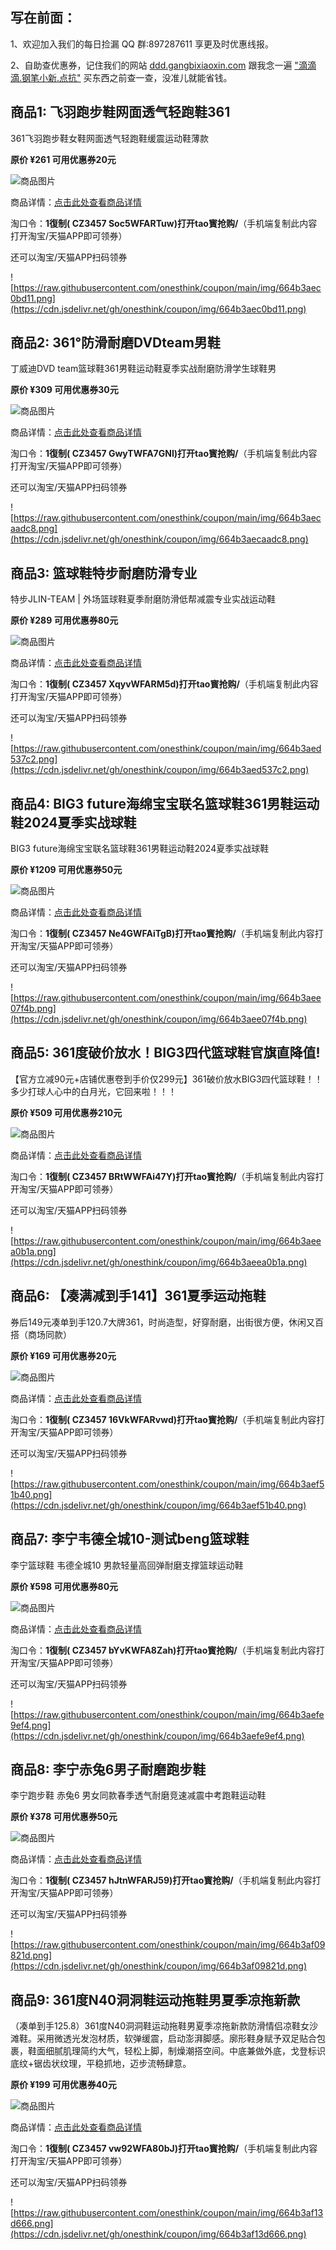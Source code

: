 ## 写在前面：

1、欢迎加入我们的每日捡漏 QQ 群:897287611 享更及时优惠线报。

2、自助查优惠券，记住我们的网站 [ddd.gangbixiaoxin.com](https://ddd.gangbixiaoxin.com) 跟我念一遍 ["滴滴滴.钢笔小新.点抗"](https://ddd.gangbixiaoxin.com) 买东西之前查一查，没准儿就能省钱。

## 商品1: 飞羽跑步鞋网面透气轻跑鞋361

361飞羽跑步鞋女鞋网面透气轻跑鞋缓震运动鞋薄款

**原价 ¥261 可用优惠券20元**

![商品图片](https://img.alicdn.com/bao/uploaded/i3/363607599/O1CN01P1fxHS260OcCHHiG2_!!0-item_pic.jpg)

商品详情：[点击此处查看商品详情](https://s.click.taobao.com/t?e=m%3D2%26s%3D3P8WOWC%2BOb1w4vFB6t2Z2ueEDrYVVa64yK8Cckff7TXLWlSKdGSYDsAKqx%2B%2FDF8iJ1gyddu7kN%2FWbLW7uhxyboGvCrJWHk1%2FTyVl44vrPmd3miNKHWpinpVm%2FOAUUFw71qrpxiwMoCNxc1AtbZGVS6B3EMzhKPXip8CxZCi2tnKMHuv7RoNv0YzeH%2FA0sTcbJDLy0%2BLlfbbIsJGKusdT%2B7J1ru1DYVIY4zGrVprh039X9fpE8SgUXkMas12x6ohxcxxQtLSbBE9TU1UpnLcQJ9kYvQZuIwx3Wcm5RPVPllp4hP53w2Rrx%2BvHf%2B6fTy7P5VW3ZIoyEDvGDmntuH4VtA%3D%3D&amp;union_lens=lensId:TAPI@1716206290@21468ad9_10bd_18f95ddc500_de70@01)

淘口令：**1復制( CZ3457 Soc5WFARTuw)打开tao寳抢购/**（手机端复制此内容打开淘宝/天猫APP即可领券）</p>

还可以淘宝/天猫APP扫码领券

![https://raw.githubusercontent.com/onesthink/coupon/main/img/664b3aec0bd11.png](https://cdn.jsdelivr.net/gh/onesthink/coupon/img/664b3aec0bd11.png)

## 商品2: 361°防滑耐磨DVDteam男鞋

丁威迪DVD team篮球鞋361男鞋运动鞋夏季实战耐磨防滑学生球鞋男

**原价 ¥309 可用优惠券30元**

![商品图片](https://img.alicdn.com/bao/uploaded/i1/3678842481/O1CN013bn7im1UCLb9ii5UY_!!0-item_pic.jpg)

商品详情：[点击此处查看商品详情](https://s.click.taobao.com/t?e=m%3D2%26s%3D0ywKsjWyU3Zw4vFB6t2Z2ueEDrYVVa64yK8Cckff7TXLWlSKdGSYDsAKqx%2B%2FDF8ixq3IhSJN6GTWbLW7uhxyboGvCrJWHk1%2FTyVl44vrPmd3miNKHWpinpVm%2FOAUUFw71qrpxiwMoCNxc1AtbZGVS6I5KDpbRKwjvZT3%2FjY9YToLZMqoQW%2BfuKGzo1lVxIio1%2BpK%2BgKAzUBVJ30apmCm6TZss60aXgSG1NkYcVTCcCYmTF%2FApY%2B%2F26dFPJsajyVr94LZXECDVgA4%2BfirBrx7mM7AMx9cWAx%2BEiM%2FlSG%2FbZTcUh0WqMpXzZ7P8eDrr%2F%2FIU1NVKZy3ECfGDF1NzTQoPw%3D%3D&amp;union_lens=lensId:TAPI@1716206294@212c5cbd_1137_18f95ddd7d4_434e@01)

淘口令：**1復制( CZ3457 GwyTWFA7GNI)打开tao寳抢购/**（手机端复制此内容打开淘宝/天猫APP即可领券）</p>

还可以淘宝/天猫APP扫码领券

![https://raw.githubusercontent.com/onesthink/coupon/main/img/664b3aecaadc8.png](https://cdn.jsdelivr.net/gh/onesthink/coupon/img/664b3aecaadc8.png)

## 商品3: 篮球鞋特步耐磨防滑专业

特步JLIN-TEAM | 外场篮球鞋夏季耐磨防滑低帮减震专业实战运动鞋

**原价 ¥289 可用优惠券80元**

![商品图片](https://img.alicdn.com/bao/uploaded/i3/353571709/O1CN01Kzsooq1OUlpnmRv03-353571709.jpg)

商品详情：[点击此处查看商品详情](https://s.click.taobao.com/t?e=m%3D2%26s%3DCf9RQiZRKP9w4vFB6t2Z2ueEDrYVVa64yK8Cckff7TXLWlSKdGSYDiOpAHQS64HUt4hWD5k2kjPWbLW7uhxyboGvCrJWHk1%2FTyVl44vrPmd3miNKHWpinpVm%2FOAUUFw71qrpxiwMoCNxc1AtbZGVS6DUWAHuVEFZtmHqXmFjKZKMHuv7RoNv0Q0jFsbsQ7KWB0g0dItqxnRkOhWxZzUvbq%2Fr1k%2FdKFtirBPGU3URIGt68D4%2BuakoqQgUXtNLOVLNlbRMz6GTKAYZjQKfJ2UQf03O4wtQ3K90XXhKrcBJdMzVckINUhDhhBdoAqJnZXuUX0%2B3obhRTo5xKmPmpIKZsA%3D%3D&amp;union_lens=lensId:TAPI@1716206303@21044307_2112_18f95ddf78f_278c@01)

淘口令：**1復制( CZ3457 XqyvWFARM5d)打开tao寳抢购/**（手机端复制此内容打开淘宝/天猫APP即可领券）</p>

还可以淘宝/天猫APP扫码领券

![https://raw.githubusercontent.com/onesthink/coupon/main/img/664b3aed537c2.png](https://cdn.jsdelivr.net/gh/onesthink/coupon/img/664b3aed537c2.png)

## 商品4: BIG3 future海绵宝宝联名篮球鞋361男鞋运动鞋2024夏季实战球鞋

BIG3 future海绵宝宝联名篮球鞋361男鞋运动鞋2024夏季实战球鞋

**原价 ¥1209 可用优惠券50元**

![商品图片](https://img.alicdn.com/bao/uploaded/i2/3678842481/O1CN01avO2r31UCLb6SWSta_!!0-item_pic.jpg)

商品详情：[点击此处查看商品详情](https://s.click.taobao.com/t?e=m%3D2%26s%3DIGOuCiYN955w4vFB6t2Z2ueEDrYVVa64yK8Cckff7TXLWlSKdGSYDiOpAHQS64HU1aH1Hk3GeOjWbLW7uhxyboGvCrJWHk1%2FTyVl44vrPmd3miNKHWpinpVm%2FOAUUFw71qrpxiwMoCNxc1AtbZGVS6I5KDpbRKwjvZT3%2FjY9YToLZMqoQW%2BfuKGzo1lVxIioDfRMacqlEH%2BRuGu5PJg17ATumL2fvzdElk16PsT9ypyJ2CLZCogCY46kpvbI93GS7pP39Pzpb%2Fg4%2BfirBrx7mM7AMx9cWAx%2BEiM%2FlSG%2FbZQY%2BPksts4ldvBteL99DoZvU1NVKZy3ECfGDF1NzTQoPw%3D%3D&amp;union_lens=lensId:TAPI@1716206306@21075122_116e_18f95de045d_bcb2@01)

淘口令：**1復制( CZ3457 Ne4GWFAiTgB)打开tao寳抢购/**（手机端复制此内容打开淘宝/天猫APP即可领券）</p>

还可以淘宝/天猫APP扫码领券

![https://raw.githubusercontent.com/onesthink/coupon/main/img/664b3aee07f4b.png](https://cdn.jsdelivr.net/gh/onesthink/coupon/img/664b3aee07f4b.png)

## 商品5: 361度破价放水！BIG3四代篮球鞋官旗直降值!

【官方立减90元+店铺优惠卷到手价仅299元】361破价放水BIG3四代篮球鞋！！多少打球人心中的白月光，它回来啦！！！

**原价 ¥509 可用优惠券210元**

![商品图片](https://img.alicdn.com/i2/363607599/O1CN01ZwIlqH260OWQGrIT9_!!363607599.jpg)

商品详情：[点击此处查看商品详情](https://s.click.taobao.com/t?e=m%3D2%26s%3DacfNs4CaF4pw4vFB6t2Z2ueEDrYVVa64yK8Cckff7TXLWlSKdGSYDiOpAHQS64HU79%2FTFaMDK6TWbLW7uhxyboGvCrJWHk1%2FTyVl44vrPmd3miNKHWpinpVm%2FOAUUFw71qrpxiwMoCNxc1AtbZGVS6B3EMzhKPXip8CxZCi2tnKMHuv7RoNv0Q0jFsbsQ7KWkPEobap3zEJeH9fxCKRY%2FDcw4TF3ucp3vXNyMDGihPBQ0XCHflZT%2Fy6m8QOG5QC%2BlbRMz6GTKAYZjQKfJ2UQf03O4wtQ3K90XXhKrcBJdMyCF%2BOk5k0TDHXcyTgaefDMX0%2B3obhRTo5xKmPmpIKZsA%3D%3D&amp;union_lens=lensId:TAPI@1716206309@21671615_1155_18f95de0f2f_499f@01)

淘口令：**1復制( CZ3457 BRtWWFAi47Y)打开tao寳抢购/**（手机端复制此内容打开淘宝/天猫APP即可领券）</p>

还可以淘宝/天猫APP扫码领券

![https://raw.githubusercontent.com/onesthink/coupon/main/img/664b3aeea0b1a.png](https://cdn.jsdelivr.net/gh/onesthink/coupon/img/664b3aeea0b1a.png)

## 商品6: 【凑满减到手141】361夏季运动拖鞋

券后149元凑单到手120.7大牌361，时尚造型，好穿耐磨，出街很方便，休闲又百搭（商场同款）

**原价 ¥169 可用优惠券20元**

![商品图片](https://img.alicdn.com/i2/363607599/O1CN01VIuhMU260OS9lOeeZ_!!363607599.jpg)

商品详情：[点击此处查看商品详情](https://s.click.taobao.com/t?e=m%3D2%26s%3D1aG%2Bn3gVIRJw4vFB6t2Z2ueEDrYVVa64yK8Cckff7TXLWlSKdGSYDoIlCnfr6wPbJ1gyddu7kN%2FWbLW7uhxyboGvCrJWHk1%2FTyVl44vrPmd3miNKHWpinpVm%2FOAUUFw71qrpxiwMoCNxc1AtbZGVS6B3EMzhKPXip8CxZCi2tnKMHuv7RoNv0Q0jFsbsQ7KWITyTcuAI%2BhMatyHzYBc9x4jykG6w2cSb3Ct%2FtehegudrbTZ17Xrlb1ZPmH0UsUo6lbRMz6GTKAYZjQKfJ2UQf03O4wtQ3K90XH5t%2B8W%2BDyWao9K%2FBL7cx9N0wy2NGBfJX0%2B3obhRTo5xKmPmpIKZsA%3D%3D&amp;union_lens=lensId:TAPI@1716206310@213e632e_1179_18f95de1454_d17b@01)

淘口令：**1復制( CZ3457 16VkWFARvwd)打开tao寳抢购/**（手机端复制此内容打开淘宝/天猫APP即可领券）</p>

还可以淘宝/天猫APP扫码领券

![https://raw.githubusercontent.com/onesthink/coupon/main/img/664b3aef51b40.png](https://cdn.jsdelivr.net/gh/onesthink/coupon/img/664b3aef51b40.png)

## 商品7: 李宁韦德全城10-测试beng篮球鞋

李宁篮球鞋 韦德全城10 男款轻量高回弹耐磨支撑篮球运动鞋

**原价 ¥598 可用优惠券80元**

![商品图片](https://img.alicdn.com/bao/uploaded/i1/3586957598/O1CN01YlFXMr25zwGQZv27P_!!3586957598.jpg)

商品详情：[点击此处查看商品详情](https://s.click.taobao.com/t?e=m%3D2%26s%3DRuWMUKpfnMJw4vFB6t2Z2ueEDrYVVa64yK8Cckff7TXLWlSKdGSYDoIlCnfr6wPbRitN3%2FurF3zWbLW7uhxyboGvCrJWHk1%2FTyVl44vrPmd3miNKHWpinpVm%2FOAUUFw71qrpxiwMoCNxc1AtbZGVS0TF7qF3GlAM0IuO7Bz2RxULZMqoQW%2BfuKGzo1lVxIio9hpis%2BBmc1sTwEOVMS9k4nQnnhPoUmYQYAOJgLQiP1ir9wtf1X7GUTa0JeYJ0kKvlbRMz6GTKAYZjQKfJ2UQf03O4wtQ3K90XH5t%2B8W%2BDyWPC8rmzsdeaEUs9yL5G%2FcQX0%2B3obhRTo5xKmPmpIKZsA%3D%3D&amp;union_lens=lensId:TAPI@1716206311@212abcc5_1139_18f95de190e_6553@01)

淘口令：**1復制( CZ3457 bYvKWFA8Zah)打开tao寳抢购/**（手机端复制此内容打开淘宝/天猫APP即可领券）</p>

还可以淘宝/天猫APP扫码领券

![https://raw.githubusercontent.com/onesthink/coupon/main/img/664b3aefe9ef4.png](https://cdn.jsdelivr.net/gh/onesthink/coupon/img/664b3aefe9ef4.png)

## 商品8: 李宁赤兔6男子耐磨跑步鞋

李宁跑步鞋 赤兔6 男女同款春季透气耐磨竞速减震中考跑鞋运动鞋

**原价 ¥378 可用优惠券50元**

![商品图片](https://img.alicdn.com/bao/uploaded/i4/3644770036/O1CN016Y53301C8XDMivcrY_!!3644770036.jpg)

商品详情：[点击此处查看商品详情](https://s.click.taobao.com/t?e=m%3D2%26s%3DJA9E2G0jQfFw4vFB6t2Z2ueEDrYVVa64yK8Cckff7TXLWlSKdGSYDoIlCnfr6wPb8sviUM61dt3WbLW7uhxyboGvCrJWHk1%2FTyVl44vrPmd3miNKHWpinpVm%2FOAUUFw71qrpxiwMoCNxc1AtbZGVSy1picWUPyS2EWecgG4NCr8LZMqoQW%2BfuKGzo1lVxIioaNuiHTQ2e4uaxZ3DYZk24%2BmAoEtMRVKa4raP3E7OijzdFZ7aZfEfEpfM5B6cRjaK64rkhu43Ce04%2BfirBrx7mM7AMx9cWAx%2BEiM%2FlSG%2FbZRgcY5MuUZyPMJD%2B3ShQuZOU1NVKZy3ECfGDF1NzTQoPw%3D%3D&amp;union_lens=lensId:TAPI@1716206312@213f13ee_116b_18f95de1e0b_8be5@01)

淘口令：**1復制( CZ3457 hJtnWFARJ59)打开tao寳抢购/**（手机端复制此内容打开淘宝/天猫APP即可领券）</p>

还可以淘宝/天猫APP扫码领券

![https://raw.githubusercontent.com/onesthink/coupon/main/img/664b3af09821d.png](https://cdn.jsdelivr.net/gh/onesthink/coupon/img/664b3af09821d.png)

## 商品9: 361度N40洞洞鞋运动拖鞋男夏季凉拖新款

（凑单到手125.8）361度N40洞洞鞋运动拖鞋男夏季凉拖新款防滑情侣凉鞋女沙滩鞋。采用微透光发泡材质，软弹缓震，启动澎湃脚感。廓形鞋身赋予双足贴合包裹，鞋面细腻肌理简约大气，轻松上脚，制燥潮搭空间。中底兼做外底，戈登标识底纹+锯齿状纹理，平稳抓地，迈步流畅肆意。

**原价 ¥199 可用优惠券40元**

![商品图片](https://img.alicdn.com/i1/3678842481/O1CN01OW1bFE1UCLYw1LEHC_!!0-item_pic.jpg)

商品详情：[点击此处查看商品详情](https://s.click.taobao.com/t?e=m%3D2%26s%3DvdU76p2dP6Nw4vFB6t2Z2ueEDrYVVa64yK8Cckff7TXLWlSKdGSYDoIlCnfr6wPb5x%2BIUlGKNpXWbLW7uhxyboGvCrJWHk1%2FTyVl44vrPmd3miNKHWpinpVm%2FOAUUFw71qrpxiwMoCNxc1AtbZGVS6I5KDpbRKwjvZT3%2FjY9YToLZMqoQW%2BfuKGzo1lVxIiomna2ltAf0GBdzcmzfuK94PjXWqKREBRdLZ6tRuOQwiu5VCIAe3k6mB89w2%2B1NlWBlbRMz6GTKAYZjQKfJ2UQf03O4wtQ3K90XXhKrcBJdMyauyxzaEA8jWVt7YddWYlrX0%2B3obhRTo5xKmPmpIKZsA%3D%3D&amp;union_lens=lensId:TAPI@1716206315@2127cbfb_119c_18f95de2712_091a@01)

淘口令：**1復制( CZ3457 vw92WFA80bJ)打开tao寳抢购/**（手机端复制此内容打开淘宝/天猫APP即可领券）</p>

还可以淘宝/天猫APP扫码领券

![https://raw.githubusercontent.com/onesthink/coupon/main/img/664b3af13d666.png](https://cdn.jsdelivr.net/gh/onesthink/coupon/img/664b3af13d666.png)

